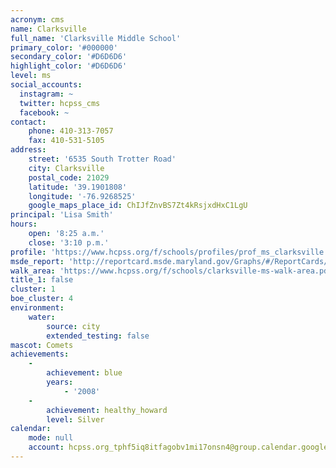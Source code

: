 ```yaml
---
acronym: cms
name: Clarksville
full_name: 'Clarksville Middle School'
primary_color: '#000000'
secondary_color: '#D6D6D6'
highlight_color: '#D6D6D6'
level: ms
social_accounts:
  instagram: ~
  twitter: hcpss_cms
  facebook: ~
contact:
    phone: 410-313-7057
    fax: 410-531-5105
address:
    street: '6535 South Trotter Road'
    city: Clarksville
    postal_code: 21029
    latitude: '39.1901808'
    longitude: '-76.9268525'
    google_maps_place_id: ChIJfZnvBS7Zt4kRsjxdHxC1LgU
principal: 'Lisa Smith'
hours:
    open: '8:25 a.m.'
    close: '3:10 p.m.'
profile: 'https://www.hcpss.org/f/schools/profiles/prof_ms_clarksville.pdf'
msde_report: 'http://reportcard.msde.maryland.gov/Graphs/#/ReportCards/ReportCardSchool/1//1/13/0521/'
walk_area: 'https://www.hcpss.org/f/schools/clarksville-ms-walk-area.pdf'
title_1: false
cluster: 1
boe_cluster: 4
environment:
    water:
        source: city
        extended_testing: false
mascot: Comets
achievements:
    -
        achievement: blue
        years:
            - '2008'
    -
        achievement: healthy_howard
        level: Silver
calendar:
    mode: null
    account: hcpss.org_tphf5iq8itfagobv1mi17onsn4@group.calendar.google.com
---
```

